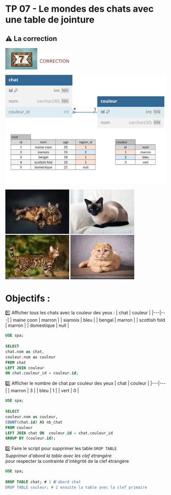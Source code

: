 # TP 07 - Le mondes des chats avec une table de jointure
## :warning: La correction

<img src="../../img/seven.webp" width="100">  <img src="../../img/c.webp" width="100">  

<img src="../../img/05/chat-couleur.svg" width="600">

<img src="../../img/06/tp-chat.png" width="800">

![maincoon](/img/09/maincoon.webp)
![siamois](/img/09/siamois.webp)
![bengal](/img/09/bengal.webp)
![scottish](/img/09/scottish.webp)


# Objectifs :
:one: Afficher tous les chats avec la couleur des yeux : 
| chat | couleur  |
|---|---|
| maine coon | marron |
| siamois | bleu |
| bengal | marron |
| scottish fold | marron |
| domestique | null |

```sql
USE spa;

SELECT 
chat.nom as chat,
couleur.nom as couleur
FROM chat
LEFT JOIN couleur 
ON chat.couleur_id = couleur.id;
```
  
:two: Afficher le nombre de chat par couleur des yeux
| chat | couleur  |
|---|---|
|  marron | 3 |
| bleu | 1 |
| vert | 0 |

```sql
USE spa;

SELECT 
couleur.nom as couleur,
COUNT(chat.id) AS nb_chat
FROM couleur
LEFT JOIN chat ON  couleur.id = chat.couleur_id
GROUP BY (couleur.id);
```


:three: Faire le script pour supprimer les table  <code>DROP TABLE</code>  
_Supprimer d'abord la table avec les clef étrangère_  
pour respecter la contrainte d'intégrité de la clef étrangère  

```sql
USE spa;

DROP TABLE chat; # 1 d'abord chat
DROP TABLE couleur; # 2 ensuite la table avec la clef primaire
```
